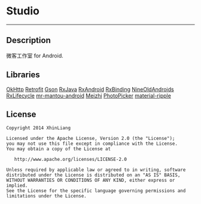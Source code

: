 # Studio
---

## Description
微客工作室 for Android.

## Libraries
[OkHttp](https://square.github.io/okhttp)
[Retrofit](https://square.github.io/retrofit)
[Gson](https://github.com/google/gson)
[RxJava](https://github.com/ReactiveX/RxJava)
[RxAndroid](https://github.com/ReactiveX/RxAndroid)
[RxBinding](https://github.com/JakeWharton/RxBinding)
[NineOldAndroids](https://github.com/JakeWharton/NineOldAndroids)
[RxLifecycle](https://github.com/trello/RxLifecycle)
[mr-mantou-android](https://github.com/oxoooo/mr-mantou-android)
[Meizhi](https://github.com/drakeet/Meizhi)
[PhotoPicker](https://github.com/donglua/PhotoPicker)
[material-ripple](https://github.com/balysv/material-ripple)

## License

    Copyright 2014 XhinLiang

    Licensed under the Apache License, Version 2.0 (the "License");
    you may not use this file except in compliance with the License.
    You may obtain a copy of the License at

       http://www.apache.org/licenses/LICENSE-2.0

    Unless required by applicable law or agreed to in writing, software
    distributed under the License is distributed on an "AS IS" BASIS,
    WITHOUT WARRANTIES OR CONDITIONS OF ANY KIND, either express or implied.
    See the License for the specific language governing permissions and
    limitations under the License.
    

